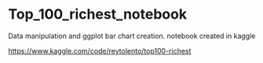 # Top_100_richest_notebook
Data manipulation and ggplot bar chart creation. notebook created in kaggle

https://www.kaggle.com/code/reytolento/top100-richest
